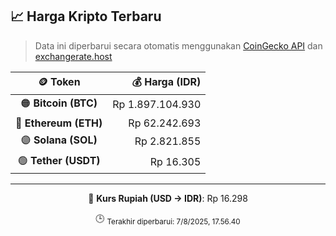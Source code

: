 

<!-- HARGA_KRIPTO -->
## 📈 Harga Kripto Terbaru

> Data ini diperbarui secara otomatis menggunakan [CoinGecko API](https://www.coingecko.com/) dan [exchangerate.host](https://exchangerate.host/)

<div align="center">

| 🪙 Token | 💰 Harga (IDR) |
|:------:|---------------:|
| 🟠 **Bitcoin (BTC)**   | Rp 1.897.104.930 |
| 🔵 **Ethereum (ETH)**  | Rp 62.242.693 |
| 🟣 **Solana (SOL)**    | Rp 2.821.855 |
| 🟢 **Tether (USDT)**   | Rp 16.305 |

---

💱 **Kurs Rupiah (USD → IDR)**: Rp 16.298

🕒 <sub>Terakhir diperbarui: 7/8/2025, 17.56.40</sub>

</div>
<!-- /HARGA_KRIPTO -->